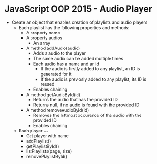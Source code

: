# JavaScript OOP 2015 - Audio Player
* Create an object that enables creation of playlists and audio players
  * Each playlist has the following properties and methods:
    * A property name
    * A property audios
      * An array
    * A method addAudio(audio)
      * Adds a audio to the player
      * The same audio can be added multiple times
      * Each audio has a name and an id
        * If the audio is firstly added to any playlist, an ID is generated for it
        * If the audio is previosly added to any playlist, its ID is reused
      * Enables chaining
    * A method getAudioById(id)
      * Returns the audio that has the provided ID
      * Returns null, if no audio is found with the provided ID
    * A method removeAudioById(id)
      * Removes the leftmost occurence of the audio with the provided ID
      * Enables chaining
  * Each player ....
    * Get player with name      
    * addPlaylist()
    * getPlaylistById()
    * listPlaylists(page, size)
    * removePlaylistById()
